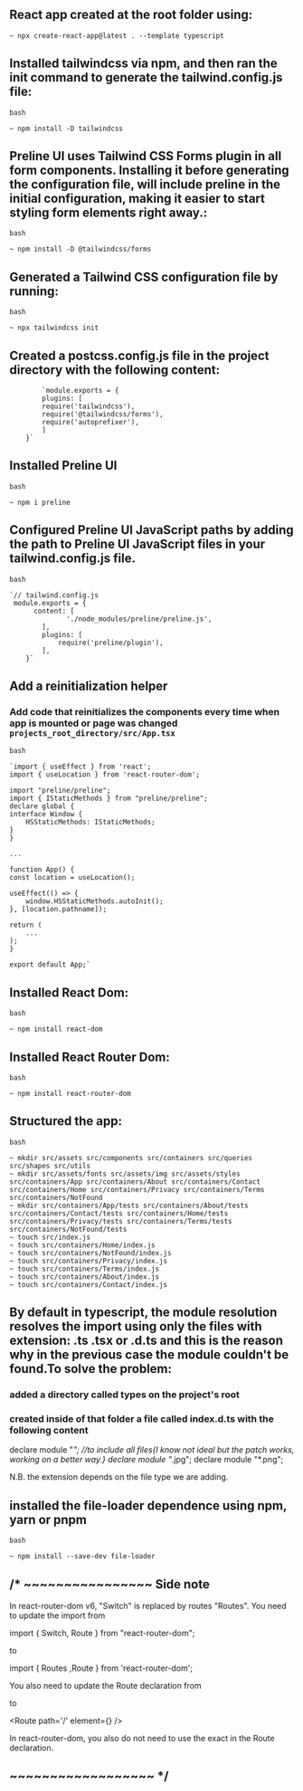 ##     React app created at the root folder using:
    ~ npx create-react-app@latest . --template typescript

##     Installed tailwindcss via npm, and then ran the init command to generate the tailwind.config.js file:

    bash

    ~ npm install -D tailwindcss

##     Preline UI uses Tailwind CSS Forms plugin in all form components. Installing it before generating the configuration file, will include preline in the initial configuration, making it easier to start styling form elements right away.: 

    bash

    ~ npm install -D @tailwindcss/forms

##     Generated a Tailwind CSS configuration file by running:

    bash

    ~ npx tailwindcss init

##     Created a postcss.config.js file in the project directory with the following content:

            `module.exports = {
            plugins: [
            require('tailwindcss'),
            require('@tailwindcss/forms'),
            require('autoprefixer'),
            ]
        }`

##     Installed Preline UI

    bash

    ~ npm i preline

##     Configured Preline UI JavaScript paths by adding the path to Preline UI JavaScript files in your tailwind.config.js file.

    bash

    `// tailwind.config.js
     module.exports = {
          content: [
                  './node_modules/preline/preline.js',
            ],
            plugins: [
                require('preline/plugin'),
            ],
        }`

##     Add a reinitialization helper

### Add code that reinitializes the components every time when app is mounted or page was changed `projects_root_directory/src/App.tsx`

    bash
    
    `import { useEffect } from 'react';
    import { useLocation } from 'react-router-dom';

    import "preline/preline";
    import { IStaticMethods } from "preline/preline";
    declare global {
    interface Window {
        HSStaticMethods: IStaticMethods;
    }
    }

    ...

    function App() {
    const location = useLocation();

    useEffect(() => {
        window.HSStaticMethods.autoInit();
    }, [location.pathname]);

    return (
        ...
    );
    }

    export default App;`

##     Installed React Dom:
 
    bash

    ~ npm install react-dom

##     Installed React Router Dom:
 
    bash

    ~ npm install react-router-dom

##     Structured the app:

    bash

    ~ mkdir src/assets src/components src/containers src/queries src/shapes src/utils 
    ~ mkdir src/assets/fonts src/assets/img src/assets/styles src/containers/App src/containers/About src/containers/Contact src/containers/Home src/containers/Privacy src/containers/Terms src/containers/NotFound 
    ~ mkdir src/containers/App/tests src/containers/About/tests src/containers/Contact/tests src/containers/Home/tests src/containers/Privacy/tests src/containers/Terms/tests src/containers/NotFound/tests
    ~ touch src/index.js
    ~ touch src/containers/Home/index.js
    ~ touch src/containers/NotFound/index.js
    ~ touch src/containers/Privacy/index.js
    ~ touch src/containers/Terms/index.js
    ~ touch src/containers/About/index.js
    ~ touch src/containers/Contact/index.js

##     By default in typescript, the module resolution resolves the import using only the files with extension: .ts .tsx or .d.ts and this is the reason why in the previous case the module couldn't be found.To solve the problem:

###    added a directory called types on the project's root

###    created inside of that folder a file called index.d.ts with the following content

declare module "*"; //to include all files{I know not ideal but the patch works, working on a better way.}
declare module "*.jpg";
declare module "*.png";

N.B. the extension depends on the file type we are adding.

##    installed the file-loader dependence using npm, yarn or pnpm

    bash
    
    ~ npm install --save-dev file-loader


## /* ~~~~~~~~~~~~~~~~ Side note
In react-router-dom v6, "Switch" is replaced by routes "Routes". You need to update the import from

import { Switch, Route } from "react-router-dom";

to

import { Routes ,Route } from 'react-router-dom';

You also need to update the Route declaration from

<Route path="/" component={Home} />

to

<Route path='/' element={<Home/>} />

In react-router-dom, you also do not need to use the exact in the Route declaration.
## ~~~~~~~~~~~~~~~~~~ */